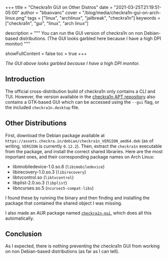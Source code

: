 +++
title = "Checkra1n GUI on Other Distros"
date = "2021-03-25T21:19:51-05:00"
author = "bbaovanc"
cover = "/blog/media/checkra1n-gui-on-arch-linux.png"
tags = ["linux", "archlinux", "jailbreak", "checkra1n"]
keywords = ["checkra1n", "gui", "linux", "arch linux"]

description = """
You can run the GUI version of checkra1n on non Debian-based distributions.
(The GUI looks garbled here because I have a high DPI monitor)
"""

showFullContent = false
toc = true
+++

*The GUI above looks garbled because I have a high DPI monitor.*

## Introduction

The official cross-distribution build of checkra1n only contains a CLI and TUI.
However, the version available in the
[checkra1n APT repository](https://checkra.in/linux) also contains a GTK-based
GUI which can be accessed using the `--gui` flag, or the included
`checkra1n.desktop` file.

## Other Distributions

First, download the Debian package available at
`https://assets.checkra.in/debian/checkra1n_VERSION_amd64.deb` (as of writing,
`VERSION` is currently `0.12.2`). Then, extract the `checkra1n` executable from
the package, and install the correct shared libraries. Here are the most
important ones, and their corresponding package names on Arch Linux:

- libimobiledevice-1.0.so.6 (`libimobiledevice`)
- libirecovery-1.0.so.3 (`libirecovery`)
- libtvcontrol.so (`libtvcontrol`)
- libplist-2.0.so.3 (`libplist`)
- libncurses.so.5 (`ncurses5-compat-libs`)

I found these by running the binary and then finding and installing the package
that contained the shared object I was missing.

I also made an AUR package named
[`checkra1n-gui`](https://aur.archlinux.org/packages/checkra1n-gui),
which does all this automatically.

## Conclusion

As I expected, there is nothing preventing the checkra1n GUI from working on non
Debian-based distributions (as far as I can tell).
